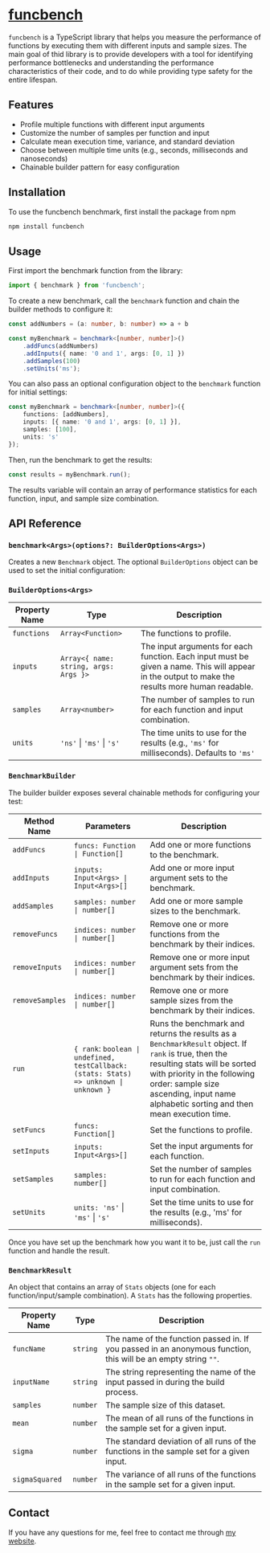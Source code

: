 # [funcbench](https://www.npmjs.com/package/funcbench)
`funcbench` is a TypeScript library that helps you measure the performance of functions by executing them with different inputs and sample sizes. The main goal of thid library is to provide developers with a tool for identifying performance bottlenecks and understanding the performance characteristics of their code, and to do while providing type safety for the entire lifespan.

## **Features**
- Profile multiple functions with different input arguments
- Customize the number of samples per function and input
- Calculate mean execution time, variance, and standard deviation
- Choose between multiple time units (e.g., seconds, milliseconds and nanoseconds)
- Chainable builder pattern for easy configuration

## **Installation**
To use the funcbench benchmark, first install the package from npm

```bash
npm install funcbench
```
## **Usage**

First import the benchmark function from the library:

```typescript
import { benchmark } from 'funcbench';
```
To create a new benchmark, call the `benchmark` function and chain the builder methods to configure it:

```typescript
const addNumbers = (a: number, b: number) => a + b

const myBenchmark = benchmark<[number, number]>()
    .addFuncs(addNumbers)
    .addInputs({ name: '0 and 1', args: [0, 1] })
    .addSamples(100)
    .setUnits('ms');
```
You can also pass an optional configuration object to the `benchmark` function for initial settings:

```typescript
const myBenchmark = benchmark<[number, number]>({
    functions: [addNumbers],
    inputs: [{ name: '0 and 1', args: [0, 1] }],
    samples: [100],
    units: 's'
});
```
Then, run the benchmark to get the results:

```javascript
const results = myBenchmark.run();
```
The results variable will contain an array of performance statistics for each function, input, and sample size combination. 

## **API Reference** 

### `benchmark<Args>(options?: BuilderOptions<Args>)`

Creates a new `Benchmark` object. The optional `BuilderOptions` object can be used to set the initial configuration:

### `BuilderOptions<Args>`

| Property Name | Type                  | Description                                                               |
|---------------|-----------------------|---------------------------------------------------------------------------|
| `functions`     | `Array<Function>`       | The functions to profile.                                                 |
| `inputs`        | `Array<{ name: string, args: Args }>`    | The input arguments for each function. Each input must be given a name. This will appear in the output to make the results more human readable.                                    |
| `samples`       | `Array<number>`         | The number of samples to run for each function and input combination.     |
| `units`         | `'ns'` \| `'ms'` \| `'s'`                 | The time units to use for the results (e.g., `'ms'` for milliseconds). Defaults to `'ms'`      |

### `BenchmarkBuilder`

The builder builder exposes several chainable methods for configuring your test:

| Method Name       | Parameters                                | Description                                                                               |
|-------------------|-------------------------------------------|-------------------------------------------------------------------------------------------|
| `addFuncs`          | `funcs: Function \| Function[]`             | Add one or more functions to the benchmark.                                               |
| `addInputs`         | `inputs: Input<Args> \| Input<Args>[]`      | Add one or more input argument sets to the benchmark.                                     |
| `addSamples`        | `samples: number \| number[]`               | Add one or more sample sizes to the benchmark.                                            |
| `removeFuncs`       | `indices: number \| number[]`               | Remove one or more functions from the benchmark by their indices.                         |
| `removeInputs`      | `indices: number \| number[]`               | Remove one or more input argument sets from the benchmark by their indices.               |
| `removeSamples`     | `indices: number \| number[]`               | Remove one or more sample sizes from the benchmark by their indices.                      |
| `run`         | `{ rank`: `boolean \| undefined, testCallback: (stats: Stats) => unknown \| unknown }`       | Runs the benchmark and returns the results as a `BenchmarkResult` object. If `rank` is true, then the resulting stats will be sorted with priority in the following order: sample size ascending, input name alphabetic sorting and then mean execution time. |
| `setFuncs`          | `funcs: Function[]`                         | Set the functions to profile.                                                            |
| `setInputs`         | `inputs: Input<Args>[]`                     | Set the input arguments for each function.                                               |
| `setSamples`       | `samples: number[]`                         | Set the number of samples to run for each function and input combination.                |
| `setUnits`          | `units: 'ns'` \| `'ms'` \| `'s'`                              | Set the time units to use for the results (e.g., 'ms' for milliseconds).                |

Once you have set up the benchmark how you want it to be, just call the `run` function and handle the result.

### `BenchmarkResult`

An object that contains an array of `Stats` objects (one for each function/input/sample combination). A `Stats` has the following properties.

| Property Name | Type                  | Description                                                               |
|---------------|-----------------------|---------------------------------------------------------------------------|
| `funcName`        | `string`    | The name of the function passed in. If you passed in an anonymous function, this will be an empty string `""`.
| `inputName`       | `string`         | The string representing the name of the input passed in during the build process.
| `samples`         | `number` | The sample size of this dataset.
| `mean`         | `number` | The mean of all runs of the functions in the sample set for a given input.
| `sigma`         | `number` | The standard deviation of all runs of the functions in the sample set for a given input.
| `sigmaSquared`         | `number` | The variance of all runs of the functions in the sample set for a given input.

## **Contact**

If you have any questions for me, feel free to contact me through [my website](https://www.davidjonesdev.com/contact).
